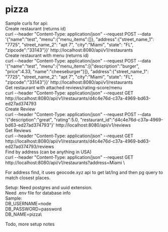 # pizza

Sample curls for api:\
Create restaurant (returns id)\
curl --header "Content-Type: application/json"   --request POST   --data '{"name":"test", "menu":{"menu_items":[]}, "address":{"street_name_1": "7725", "street_name_2": "apt 7", "city":"Miami", "state": "FL", "zipcode":"33143"}}'   http://localhost:8080/api/v1/restaurants \
Create restaurant with menu (returns id)\
curl --header "Content-Type: application/json"   --request POST   --data '{"name":"test", "menu":{"menu_items":[{"description":"burger", "price":4.33, "name":"cheeseburger"}]}, "address":{"street_name_1": "7725", "street_name_2": "apt 7", "city":"Miami", "state": "FL", "zipcode":"33143"}}'   http://localhost:8080/api/v1/restaurants \
Get restaurant with attached reviews/rating-score/menu\
curl --header "Content-Type: application/json"   --request GET   http://localhost:8080/api/v1/restaurants/d4c4e76d-c37a-4969-bd63-ed27ad374793 \
Create Review\
curl --header "Content-Type: application/json"   --request POST   --data '{"description":"great", "rating":5.0, "restaurant_id":"d4c4e76d-c37a-4969-bd63-ed27ad374793"}'   http://localhost:8080/api/v1/reviews \
Get Reviews\
curl --header "Content-Type: application/json"   --request GET   http://localhost:8080/api/v1/restaurants/d4c4e76d-c37a-4969-bd63-ed27ad374793/reviews \
Find by address (can be anything in USA)\
curl --header "Content-Type: application/json"   --request GET   http://localhost:8080/api/v1/restaurants?address=Miami \

For address find, it uses geocode.xyz api to get lat/lng and then pg query to match closest places.

Setup:
Need postgres and uuid extension.\
Need .env file for database info\
Sample:\
DB_USERNAME=node\
DB_PASSWORD=password\
DB_NAME=pizza\

Todo, more setup notes
